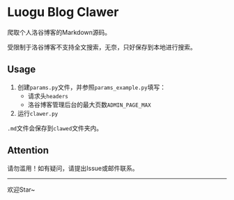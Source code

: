 # Luogu Blog Clawer

爬取个人洛谷博客的Markdown源码。

受限制于洛谷博客不支持全文搜索，无奈，只好保存到本地进行搜索。

## Usage

1. 创建`params.py`文件，并参照`params_example.py`填写：
   - 请求头`headers`
   - 洛谷博客管理后台的最大页数`ADMIN_PAGE_MAX`
2. 运行`clawer.py`

`.md`文件会保存到`clawed`文件夹内。

## Attention

请勿滥用！如有疑问，请提出Issue或邮件联系。

---

欢迎Star~
